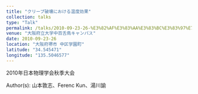 ```yaml
---
title: "クリープ破壊における温度効果"
collection: talks
type: "Talk"
permalink: /talks/2010-09-23-26-%E3%82%AF%E3%83%AA%E3%83%BC%E3%83%97%E7%A0%B4%E5%A3%8A%E3%81%AB%E3%81%8A%E3%81%91%E3%82%8B%E6%B8%A9%E5%BA%A6%E5%8A%B9%E6%9E%9C
venue: "大阪府立大学中百舌鳥キャンパス"
date: 2010-09-23-26
location: "大阪府堺市 中区学園町"
latitude: "34.545471"
longitude: "135.5046577"
---
```


2010年日本物理学会秋季大会

Author(s): 山本敦志、Ferenc Kun、湯川諭
